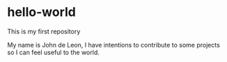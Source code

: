 # hello-world
This is my first repository

My name is John de Leon, I have intentions to contribute to some projects so I can feel useful to the world.

